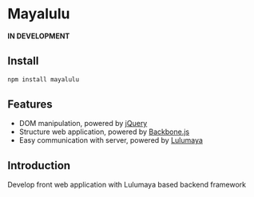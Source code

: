 Mayalulu
========

**IN DEVELOPMENT**

## Install
```sh
npm install mayalulu
```

## Features
- DOM manipulation, powered by [jQuery](https://github.com/jquery/jquery)
- Structure web application, powered by [Backbone.js](https://github.com/jashkenas/backbone)
- Easy communication with server, powered by [Lulumaya](https://github.com/YannickDa/lulumaya)

## Introduction
Develop front web application with Lulumaya based backend framework
